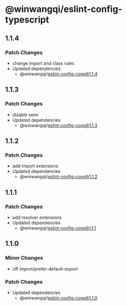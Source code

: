 # @winwangqi/eslint-config-typescript

## 1.1.4

### Patch Changes

- change import and class rules
- Updated dependencies
  - @winwangqi/eslint-config-core@1.1.4

## 1.1.3

### Patch Changes

- disable semi
- Updated dependencies
  - @winwangqi/eslint-config-core@1.1.3

## 1.1.2

### Patch Changes

- add import extensions
- Updated dependencies
  - @winwangqi/eslint-config-core@1.1.2

## 1.1.1

### Patch Changes

- add resolver extensions
- Updated dependencies
  - @winwangqi/eslint-config-core@1.1.1

## 1.1.0

### Minor Changes

- off import/prefer-default-export

### Patch Changes

- Updated dependencies
  - @winwangqi/eslint-config-core@1.1.0
